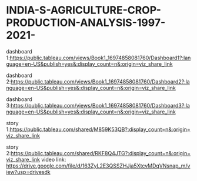 # INDIA-S-AGRICULTURE-CROP-PRODUCTION-ANALYSIS-1997-2021-
dashboard 1:https://public.tableau.com/views/Book1_16974858081760/Dashboard1?:language=en-US&publish=yes&:display_count=n&:origin=viz_share_link

dashboard 2:https://public.tableau.com/views/Book1_16974858081760/Dashboard2?:language=en-US&publish=yes&:display_count=n&:origin=viz_share_link

dashboard 3:https://public.tableau.com/views/Book1_16974858081760/Dashboard3?:language=en-US&publish=yes&:display_count=n&:origin=viz_share_link

story 1:https://public.tableau.com/shared/M859K53QB?:display_count=n&:origin=viz_share_link

story 2:https://public.tableau.com/shared/RKF8Q4JTG?:display_count=n&:origin=viz_share_link
video link: https://drive.google.com/file/d/163ZyL2E3QSSZHJja5XtcvMDqVNsnap_m/view?usp=drivesdk
